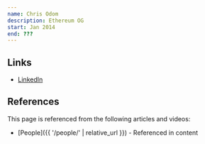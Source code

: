 ```yaml
---
name: Chris Odom
description: Ethereum OG
start: Jan 2014
end: ???
---
```


## Links
- [LinkedIn](https://www.linkedin.com/in/chris-odom-257236/)

## References

This page is referenced from the following articles and videos:

- [People]({{ '/people/' | relative_url }}) - Referenced in content
